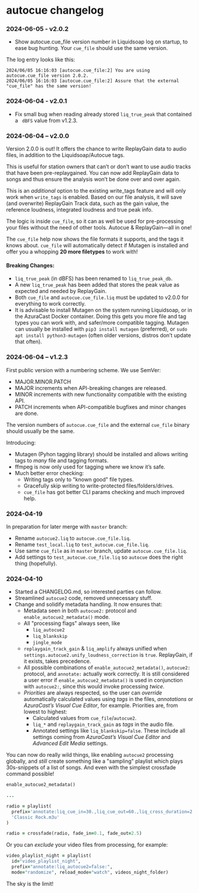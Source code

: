 # autocue changelog

### 2024-06-05 - v2.0.2

- Show autocue.cue_file version number in Liquidsoap log on startup,
  to ease bug hunting. Your `cue_file` should use the same version.

The log entry looks like this:

```
2024/06/05 16:16:03 [autocue.cue_file:2] You are using autocue.cue_file version 2.0.2.
2024/06/05 16:16:03 [autocue.cue_file:2] Assure that the external "cue_file" has the same version!
```

### 2024-06-04 - v2.0.1

- Fix small bug when reading already stored `liq_true_peak` that contained
  a ` dBFS` value from v1.2.3.

### 2024-06-04 – v2.0.0

Version 2.0.0 is out! It offers the chance to write ReplayGain data to
audio files, in addition to the Liquidsoap/Autocue tags.

This is useful for station owners that can’t or don’t want to use audio tracks
that have been pre-replaygained. You can now add ReplayGain data to songs and
thus ensure the analysis won’t be done over and over again.

This is an _additional_ option to the existing
write_tags feature and will only work when `write_tags` is enabled. Based on
our file analysis, it will save (and overwrite) ReplayGain Track data, such as
the gain value, the reference loudness, integrated loudness and true peak info.

The logic is inside `cue_file`, so it can as well be used for pre-processing
your files without the need of other tools. Autocue & ReplayGain—all in one!

The `cue_file` help now shows the file formats it supports, and the tags it
knows about. `cue_file` will automatically detect if Mutagen is installed and
offer you a whopping **20 more filetypes** to work with!

#### Breaking Changes:

- `liq_true_peak` (in dBFS) has been renamed to `liq_true_peak_db`.
- A new `liq_true_peak` has been added that stores the peak value as expected
  and needed by ReplayGain.
- Both `cue_file` and `autocue.cue_file.liq` must be updated to v2.0.0 for
  everything to work correctly.
- It is advisable to install Mutagen on the system running Liquidsoap, or in
  the AzuraCast Docker container. Doing this gets you more file and tag types
  you can work with, and safer/more compatible tagging.
  Mutagen can usually be installed with `pip3 install mutagen` (preferred), or
  `sudo apt install python3-mutagen` (often older versions, distros don’t
  update that often).


### 2024-06-04 – v1.2.3

First public version with a numbering scheme. We use SemVer:

- MAJOR.MINOR.PATCH
- MAJOR increments when API-breaking changes are released.
- MINOR increments with new functionality compatible with the existing API.
- PATCH increments when API-compatible bugfixes and minor changes are done.

The version numbers of `autocue.cue_file` and the external `cue_file` binary
should usually be the same.

Introducing:

- Mutagen (Pyhon tagging library) should be installed and allows writing tags
  to _many_ file and tagging formats.
- ffmpeg is now only used for tagging where we know it’s safe.
- Much better error checking:
  - Writing tags only to "known good" file types.
  - Gracefully skip writing to write-protected files/folders/drives.
  - `cue_file` has got better CLI params checking and much improved help.

### 2024-04-19

In preparation for later merge with `master` branch:

- Rename `autocue2.liq` to `autocue.cue_file.liq`.
- Rename `test_local.liq` to `test_autocue.cue_file.liq`.
- Use same `cue_file` as in `master` branch, update `autocue.cue_file.liq`.
- Add settings to `test_autocue.cue_file.liq` so `autocue` does the right thing (hopefully).

### 2024-04-10

- Started a CHANGELOG.md, so interested parties can follow.
- Streamlined `autocue2` code, removed unnecessary stuff.
- Change and solidify metadata handling. It now ensures that:
  - Metadata seen in both `autocue2:` protocol and `enable_autocue2_metadata()` mode.
  - All "processing flags" always seen, like
    - `liq_autocue2`
    - `liq_blankskip`
    - `jingle_mode`
  - `replaygain_track_gain` & `liq_amplify` always unified when `settings.autocue2.unify_loudness_correction` is `true`. ReplayGain, if it exists, takes precedence.
  - All possible combinations of `enable_autocue2_metadata()`, `autocue2:` protocol, and `annotate:` actually work correctly. It is still considered a user error if `enable_autocue2_metadata()` is used in conjunction with `autocue2:`, since this would invoke processing _twice_.
  - _Priorities_ are always respected, so the user can _override_ automatically calculated values using _tags_ in the files, _annotations_ or _AzuraCast’s Visual Cue Editor_, for example. Priorities are, from lowest to highest:
    - Calculated values from `cue_file`/`autocue2`.
    - `liq_*` and `replaygain_track_gain` as _tags_ in the audio file.
    - Annotated settings like `liq_blankskip=false`. These include all settings coming from _AzuraCast’s Visual Cue Editor_ and _Advanced Edit Media_ settings.

You can now do really wild things, like enabling `autocue2` processing globally, and _still_ create something like a "sampling" playlist which plays 30s-snippets of a list of songs. And even with the simplest crossfade command possible!

```ruby
enable_autocue2_metadata()

...

radio = playlist(
  prefix='annotate:liq_cue_in=30.,liq_cue_out=60.,liq_cross_duration=2.5:',
  'Classic Rock.m3u'
)

radio = crossfade(radio, fade_in=0.1, fade_out=2.5)
```

Or you can _exclude_ your video files from processing, for example:

```ruby
video_playlist_night = playlist(
  id="video_playlist_night",
  prefix="annotate:liq_autocue2=false:",
  mode="randomize", reload_mode="watch", videos_night_folder)
```

The sky is the limit!

